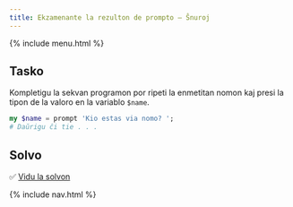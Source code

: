 ```yaml
---
title: Ekzamenante la rezulton de prompto — Ŝnuroj
---
```


{% include menu.html %}

## Tasko

Kompletigu la sekvan programon por ripeti la enmetitan nomon kaj presi la tipon de la valoro en la variablo `$name`.

```raku
my $name = prompt 'Kio estas via nomo? ';
# Daŭrigu ĉi tie . . .
```

## Solvo

✅ [Vidu la solvon](solution)

{% include nav.html %}